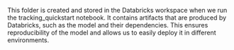 This folder is created and stored in the Databricks workspace when we run the tracking_quickstart notebook.
It contains artifacts that are produced by Databricks, such as the model and their dependencies.
This ensures reproducibility of the model and allows us to easily deploy it in different environments.